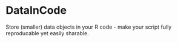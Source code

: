 # DataInCode
Store (smaller) data objects in your R code - make your script fully reproducable yet easily sharable. 
